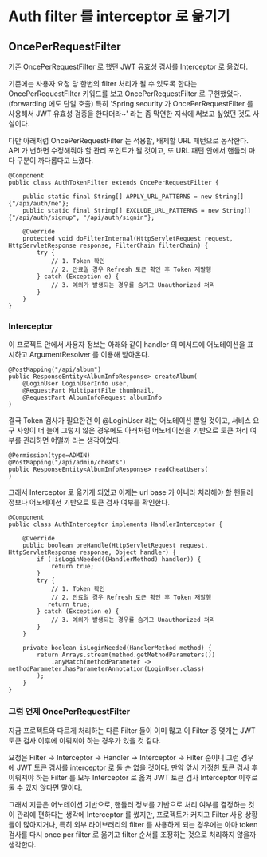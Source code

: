 # Auth filter 를 interceptor 로 옮기기

## OncePerRequestFilter

기존 OncePerRequestFilter 로 했던 JWT 유효성 검사를 Interceptor 로 옮겼다.

기존에는 사용자 요청 당 한번의 filter 처리가 될 수 있도록 한다는 OncePerRequestFilter 키워드를 보고 OncePerRequestFilter 로 구현했었다. (forwarding 에도 단일 호출)
특히 'Spring security 가 OncePerRequestFilter 를 사용해서 JWT 유효성 검증을 한다더라~' 라는 좀 막연한 지식에 써보고 싶었던 것도 사실이다.

다만 아래처럼 OncePerRequestFilter 는 적용할, 배제할 URL 패턴으로 동작한다.
API 가 변하면 수정해줘야 할 관리 포인트가 될 것이고, 또 URL 패턴 안에서 핸들러 마다 구분이 까다롭다고 느꼈다.

```
@Component
public class AuthTokenFilter extends OncePerRequestFilter {

    public static final String[] APPLY_URL_PATTERNS = new String[]{"/api/auth/me"};
    public static final String[] EXCLUDE_URL_PATTERNS = new String[]{"/api/auth/signup", "/api/auth/signin"};

    @Override
    protected void doFilterInternal(HttpServletRequest request, HttpServletResponse response, FilterChain filterChain) {
        try {
            // 1. Token 확인
            // 2. 만료일 경우 Refresh 토큰 확인 후 Token 재발행
        } catch (Exception e) {
            // 3. 예외가 발생되는 경우를 숨기고 Unauthorized 처리
        }
    }
}
```

### Interceptor

이 프로젝트 안에서 사용자 정보는 아래와 같이 handler 의 메서드에 어노테이션을 표시하고 ArgumentResolver 를 이용해 받아온다.
```
@PostMapping("/api/album")
public ResponseEntity<AlbumInfoResponse> createAlbum(
    @LoginUser LoginUserInfo user,
    @RequestPart MultipartFile thumbnail,
    @RequestPart AlbumInfoRequest albumInfo
)
```

결국 Token 검사가 필요한건 이 @LoginUser 라는 어노테이션 뿐일 것이고, 서비스 요구 사항이 더 늘어 그렇지 않은 경우에도 아래처럼 어노테이션을 기반으로 토큰 처리 여부를 관리하면 어떨까 라는 생각이었다.

```
@Permission(type=ADMIN)
@PostMapping("/api/admin/cheats")
public ResponseEntity<AlbumInfoResponse> readCheatUsers(
)
```

그래서 Interceptor 로 옮기게 되었고 이제는 url base 가 아니라 처리해야 할 핸들러 정보나 어노테이션 기반으로 토큰 검사 여부를 확인한다.

```
@Component
public class AuthInterceptor implements HandlerInterceptor {

    @Override
    public boolean preHandle(HttpServletRequest request, HttpServletResponse response, Object handler) {
        if (!isLoginNeeded((HandlerMethod) handler)) {
            return true;
        }
        try {
            // 1. Token 확인
            // 2. 만료일 경우 Refresh 토큰 확인 후 Token 재발행
           return true;
        } catch (Exception e) {
            // 3. 예외가 발생되는 경우를 숨기고 Unauthorized 처리
        }
    }

    private boolean isLoginNeeded(HandlerMethod method) {
        return Arrays.stream(method.getMethodParameters())
            .anyMatch(methodParameter -> methodParameter.hasParameterAnnotation(LoginUser.class)
        );
    }
}
```

### 그럼 언제 OncePerRequestFilter

지금 프로젝트와 다르게 처리하는 다른 Filter 들이 이미 많고 이 Filter 중 몇개는 JWT 토큰 검사 이후에 이뤄져야 하는 경우가 있을 것 같다.

요청은 Filter -> Interceptor -> Handler -> Interceptor -> Filter 순이니 그런 경우에 JWT 토큰 검사를 interceptor 로 둘 순 없을 것이다.
만약 앞서 가정한 토큰 검사 후 이뤄져야 하는 Filter 를 모두 Interceptor 로 옮겨 JWT 토큰 검사 Interceptor 이후로 둘 수 있지 않다면 말이다.

그래서 지금은 어노테이션 기반으로, 핸들러 정보를 기반으로 처리 여부를 결정하는 것이 관리에 편하다는 생각에 Interceptor 를 썼지만,
프로젝트가 커지고 Filter 사용 상황들이 많아지거나, 특히 외부 라이브러리의 filter 를 사용하게 되는 경우에는 아마 token 검사를 다시 once per filter 로 옮기고 filter 순서를 조정하는 것으로 처리하지 않을까 생각한다.

